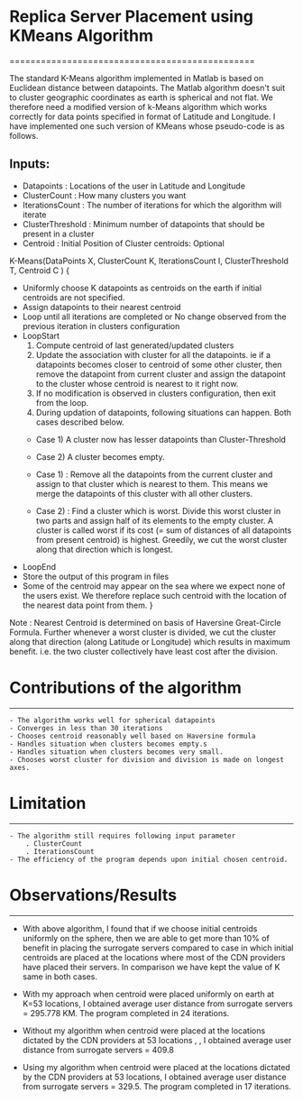 # Replica Server Placement using KMeans Algorithm
===============================================

The standard K-Means algorithm implemented in Matlab is based on Euclidean distance between datapoints. The Matlab algorithm doesn't suit to cluster geographic coordinates as earth is spherical and not flat. We therefore need a modified version of k-Means algorithm which works correctly for data points specified in format of Latitude and Longitude. I have implemented one such version of KMeans whose pseudo-code is as follows. 
 
## Inputs: 
- Datapoints        : Locations of the user in Latitude and Longitude
- ClusterCount  	  : How many clusters you want 
- IterationsCount   : The number of iterations for which the algorithm will iterate 
- ClusterThreshold  : Minimum number of datapoints that should be present in a cluster 
- Centroid  	      : Initial Position of Cluster centroids: Optional 
 

K-Means(DataPoints X, ClusterCount K, IterationsCount I, ClusterThreshold T, Centroid C )
{ 
- Uniformly choose K datapoints as centroids on the earth if initial centroids are not specified. 
- Assign datapoints to their nearest centroid
- Loop until all iterations are completed or No change observed from the previous iteration in clusters configuration
- LoopStart 
  1. Compute centroid of last generated/updated clusters 
  2. Update the association with cluster for all the datapoints. ie if a datapoints becomes closer to centroid of some other cluster, then remove the datapoint from current cluster and assign the datapoint to the cluster whose centroid is nearest to it right now. 
  3. If no modification is observed in clusters configuration, then exit from the loop. 
  4. During updation of datapoints, following situations can happen. Both cases described below.
    * Case 1) A cluster now has lesser datapoints than Cluster-Threshold
    * Case 2) A cluster becomes empty. 
		
    * Case 1) : Remove all the datapoints from the current cluster and assign to that cluster which is nearest to them. This means we merge the datapoints of this cluster with all other clusters. 
     * Case 2) : Find a cluster which is worst. Divide this worst cluster in two parts and assign half of its elements to the empty cluster. A cluster is called worst if its cost (= sum of distances of all datapoints from present centroid) is highest. Greedily, we cut the worst cluster along that direction which is longest. 
- LoopEnd	
- Store the output of this program in files 
- Some of the centroid may appear on the sea where we expect none of the users exist. We therefore replace such centroid with the location of the nearest data point from them. 
} 
 
Note : Nearest Centroid is determined on basis of Haversine Great-Circle Formula. Further whenever a worst cluster is divided, we cut the cluster along that direction (along Latitude or Longitude) which results in maximum benefit. i.e. the two cluster collectively have least cost after the division. 
 
# Contributions of the algorithm 
-------------------------------
	- The algorithm works well for spherical datapoints 
	- Converges in less than 30 iterations 
	- Chooses centroid reasonably well based on Haversine formula 
	- Handles situation when clusters becomes empty.s 
	- Handles situation when clusters becomes very small. 
	- Chooses worst cluster for division and division is made on longest axes. 

# Limitation  
-------------------------------
	- The algorithm still requires following input parameter  
		. ClusterCount 
		. IterationsCount 
	- The efficiency of the program depends upon initial chosen centroid. 

# Observations/Results
-------------------------------
- With above algorithm, I found that if we choose initial centroids uniformly on the sphere, then we are able to get more than 10% of benefit in placing the surrogate servers compared to case in which initial centroids are placed at the locations where most of the CDN providers have placed their servers. In comparison we have kept the value of K same in both cases. 
 
- With my approach when centroid were placed uniformly on earth at K=53 locations, I obtained average user distance from surrogate servers = 295.778 KM. The program completed in 24 iterations. 

- Without  my algorithm when centroid were placed at the locations dictated by the CDN providers at 53 locations , , I obtained average user distance from surrogate servers = 409.8 

- Using my algorithm when centroid were placed at the locations dictated by the CDN providers at 53 locations, I obtained average user distance from surrogate servers = 329.5. The program completed in 17 iterations. 
 
 
 
